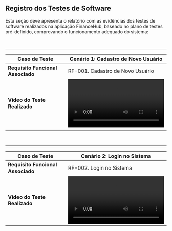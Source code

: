 ## Registro dos Testes de Software

Esta seção deve apresenta o relatório com as evidências dos testes de software realizados na aplicação FinanceHub, baseado no plano de testes pré-definido, comprovando o funcionamento adequado do sistema:

<br>

----------
|**Caso de Teste**              |**Cenário 1: Cadastro de Novo Usuário**              |
|-------------------------------|------------------------------------------------------------|
|**Requisito Funcional Associado**       | RF-001. Cadastro de Novo Usuário             |
|**Vídeo do Teste Realizado** | <video src="https://github.com/user-attachments/assets/adb7e0ae-c9c2-498c-9391-9e4455cc80e6" />
|                                                                                            |

<br>

----------
|**Caso de Teste**              |**Cenário 2: Login no Sistema**    |
|-------------------------------|---------------------------------------------------------------------------|
|**Requisito Funcional Associado**       | RF-002. Login no Sistema                            |
|**Vídeo do Teste Realizado** | <video src="https://github.com/user-attachments/assets/927d628a-2103-4414-9124-dd74eb642ebe" />                |                                                                              

<br>